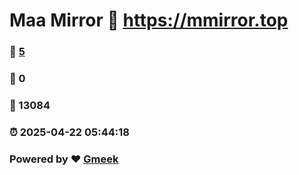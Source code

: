 # Maa Mirror :link: https://mmirror.top 
### :page_facing_up: [5](https://mmirror.top/tag.html) 
### :speech_balloon: 0 
### :hibiscus: 13084 
### :alarm_clock: 2025-04-22 05:44:18 
### Powered by :heart: [Gmeek](https://github.com/Meekdai/Gmeek)
